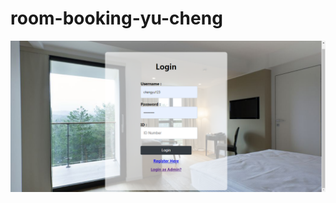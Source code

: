 # room-booking-yu-cheng
![Image text](https://github.com/yucheng-china/room-booking-yu-cheng/blob/master/src/%E5%BE%AE%E4%BF%A1%E6%88%AA%E5%9B%BE_20200904022830.png)
